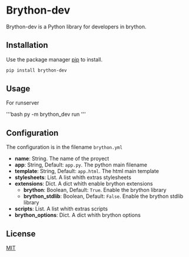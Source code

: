 # Brython-dev

Brython-dev is a Python library for developers in brython.

## Installation

Use the package manager [pip](https://pip.pypa.io/en/stable/) to install.

```bash
pip install brython-dev
```

## Usage

For runserver

'''bash
py -m brython_dev run
'''

## Configuration

The configuration is in the filename `brython.yml`

* **name**: String. The name of the proyect
* **app**: String, Default: `app.py`. The python main filename
* **template**: String, Default: `app.html`. The html main template
* **stylesheets**: List. A list whith extras stylesheets
* **extensions**: Dict. A dict whith enable brython extensions
  * **brython**: Boolean, Default: `True`. Enable the brython library
  * **brython_stdlib**: Boolean, Default: `False`. Enable the brython stdlib library
* **scripts**: List. A list whith extras scripts
* **brython_options**: Dict. A dict whith brython options

## License
[MIT](https://choosealicense.com/licenses/mit/)